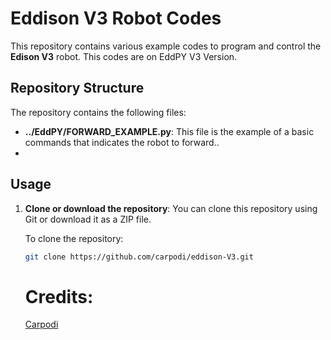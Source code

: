 # Eddison V3 Robot Codes

This repository contains various example codes to program and control the **Edison V3** robot. This codes are on EddPY V3 Version.

## Repository Structure
The repository contains the following files:

- **../EddPY/FORWARD_EXAMPLE.py**: This file is the example of a basic commands that indicates the robot to forward..
- 
## Usage

1. **Clone or download the repository**:
   You can clone this repository using Git or download it as a ZIP file.
   
   To clone the repository:
   ```bash
   git clone https://github.com/carpodi/eddison-V3.git
   ```
   # Credits:

   [Carpodi](https://carpodi.is-a.dev)

   
